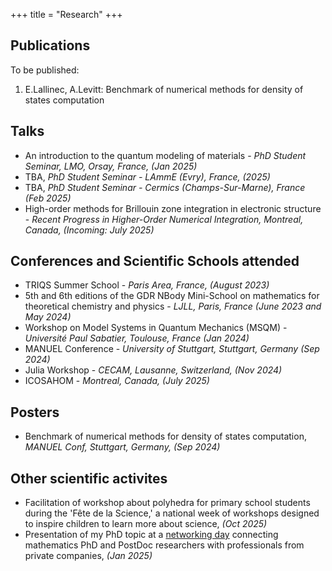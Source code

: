 +++
title = "Research"
+++

## Publications

To be published:
1. E.Lallinec, A.Levitt: Benchmark of numerical methods for density of states computation

## Talks
* An introduction to the quantum modeling of materials - *PhD Student Seminar, LMO, Orsay, France, (Jan 2025)*
* TBA, *PhD Student Seminar - LAmmE (Evry), France, (2025)*
* TBA, *PhD Student Seminar - Cermics (Champs-Sur-Marne), France (Feb 2025)* 
* High-order methods for Brillouin zone integration in electronic structure - *Recent Progress in Higher-Order Numerical Integration, Montreal, Canada, (Incoming: July 2025)*

## Conferences and Scientific Schools attended
* TRIQS Summer School - *Paris Area, France, (August 2023)*
* 5th and 6th editions of the GDR NBody Mini-School on mathematics for theoretical chemistry and physics - *LJLL, Paris, France (June 2023 and May 2024)*
* Workshop on Model Systems in Quantum Mechanics (MSQM) - *Université Paul Sabatier, Toulouse, France (Jan 2024)*
* MANUEL Conference - *University of Stuttgart, Stuttgart, Germany (Sep 2024)*
* Julia Workshop - *CECAM, Lausanne, Switzerland, (Nov 2024)*
* ICOSAHOM - *Montreal, Canada, (July 2025)*

## Posters
*  Benchmark of numerical methods for density of states computation, *MANUEL Conf, Stuttgart, Germany, (Sep 2024)*

## Other scientific activites
* Facilitation of workshop about polyhedra for primary school students during the 'Fête de la Science,' a national week of workshops designed to inspire children to learn more about science, *(Oct 2025)*
* Presentation of my PhD topic at a [networking day](https://fondation-hadamard.fr/fr/evenements/les-rencontres-mathtech/) connecting mathematics PhD and PostDoc researchers with professionals from private companies, *(Jan 2025)*
